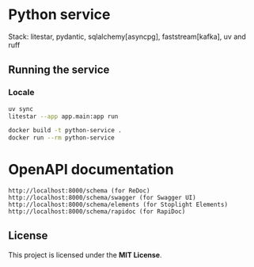 # Python service

Stack: litestar, pydantic, sqlalchemy[asyncpg], faststream[kafka], uv and ruff

## Running the service
### Locale

```bash
uv sync
litestar --app app.main:app run
```

```bash
docker build -t python-service .
docker run --rm python-service
```

# OpenAPI documentation
```
http://localhost:8000/schema (for ReDoc)
http://localhost:8000/schema/swagger (for Swagger UI)
http://localhost:8000/schema/elements (for Stoplight Elements)
http://localhost:8000/schema/rapidoc (for RapiDoc)
```

## License
This project is licensed under the **MIT License**.

